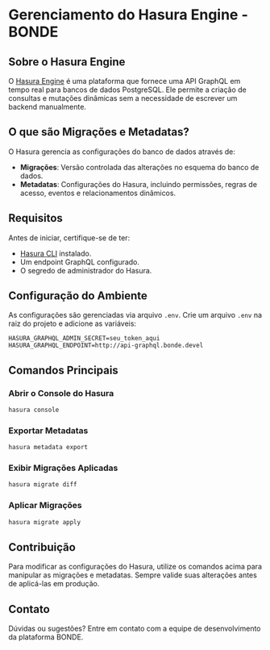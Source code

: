 # Gerenciamento do Hasura Engine - BONDE

## Sobre o Hasura Engine
O [Hasura Engine](https://hasura.io/) é uma plataforma que fornece uma API GraphQL em tempo real para bancos de dados PostgreSQL. Ele permite a criação de consultas e mutações dinâmicas sem a necessidade de escrever um backend manualmente.

## O que são Migrações e Metadatas?
O Hasura gerencia as configurações do banco de dados através de:
- **Migrações**: Versão controlada das alterações no esquema do banco de dados.
- **Metadatas**: Configurações do Hasura, incluindo permissões, regras de acesso, eventos e relacionamentos dinâmicos.

## Requisitos
Antes de iniciar, certifique-se de ter:
- [Hasura CLI](https://hasura.io/docs/latest/graphql/core/hasura-cli/install-hasura-cli.html) instalado.
- Um endpoint GraphQL configurado.
- O segredo de administrador do Hasura.

## Configuração do Ambiente
As configurações são gerenciadas via arquivo `.env`. Crie um arquivo `.env` na raiz do projeto e adicione as variáveis:

```
HASURA_GRAPHQL_ADMIN_SECRET=seu_token_aqui
HASURA_GRAPHQL_ENDPOINT=http://api-graphql.bonde.devel
```

## Comandos Principais

### Abrir o Console do Hasura
```sh
hasura console
```

### Exportar Metadatas
```sh
hasura metadata export
```

### Exibir Migrações Aplicadas
```sh
hasura migrate diff
```

### Aplicar Migrações
```sh
hasura migrate apply
```

## Contribuição
Para modificar as configurações do Hasura, utilize os comandos acima para manipular as migrações e metadatas. Sempre valide suas alterações antes de aplicá-las em produção.

## Contato
Dúvidas ou sugestões? Entre em contato com a equipe de desenvolvimento da plataforma BONDE.